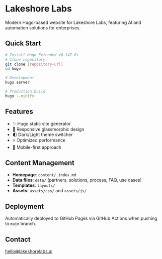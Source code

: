 # Lakeshore Labs

Modern Hugo-based website for Lakeshore Labs, featuring AI and automation solutions for enterprises.

## Quick Start

```bash
# Install Hugo Extended v0.147.0+
# Clone repository
git clone [repository-url]
cd hugo

# Development
hugo server

# Production build
hugo --minify
```

## Features

- ✨ Hugo static site generator
- 🎨 Responsive glassmorphic design
- 🌓 Dark/Light theme switcher
- ⚡ Optimized performance
- 📱 Mobile-first approach

## Content Management

- **Homepage**: `content/_index.md`
- **Data files**: `data/` (partners, solutions, process, FAQ, use cases)
- **Templates**: `layouts/`
- **Assets**: `assets/css/` and `assets/js/`

## Deployment

Automatically deployed to GitHub Pages via GitHub Actions when pushing to `main` branch.

## Contact

hello@lakeshorelabs.ai